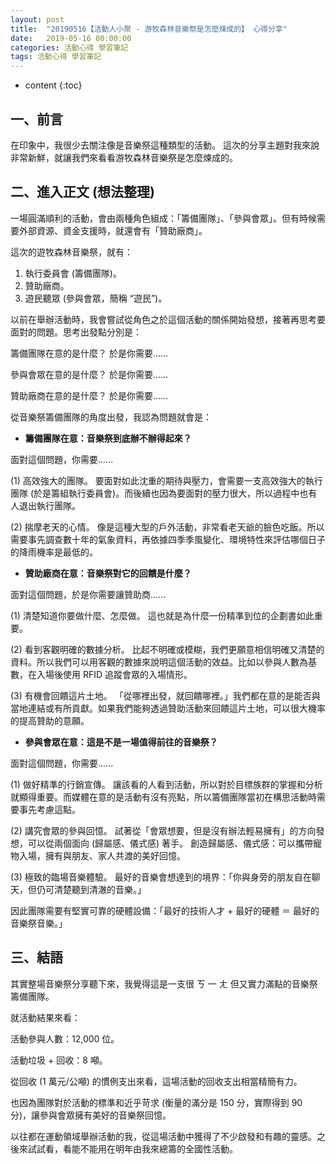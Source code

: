 ```yaml
---
layout: post
title:  "20190516【活動人小聚 - 游牧森林音樂祭是怎麼煉成的】 心得分享"
date:   2019-05-16 00:00:00
categories: 活動心得 學習筆記
tags: 活動心得 學習筆記
---
```



* content
{:toc}

## 一、前言

在印象中，我很少去關注像是音樂祭這種類型的活動。
這次的分享主題對我來說非常新鮮，就讓我們來看看游牧森林音樂祭是怎麼煉成的。




## 二、進入正文 (想法整理)

一場圓滿順利的活動，會由兩種角色組成：「籌備團隊」、「參與會眾」。但有時候需要外部資源、資金支援時，就還會有「贊助廠商」。

這次的遊牧森林音樂祭，就有：
1. 執行委員會 (籌備團隊)。
2. 贊助廠商。
3. 遊民聽眾 (參與會眾，簡稱 “遊民”)。

以前在舉辦活動時，我會嘗試從角色之於這個活動的關係開始發想，接著再思考要面對的問題。思考出發點分別是：

籌備團隊在意的是什麼？ 於是你需要......

參與會眾在意的是什麼？ 於是你需要......

贊助廠商在意的是什麼？ 於是你需要......

從音樂祭籌備團隊的角度出發，我認為問題就會是：

* **籌備團隊在意：音樂祭到底辦不辦得起來？**

面對這個問題，你需要......

(1) 高效強大的團隊。
要面對如此沈重的期待與壓力，會需要一支高效強大的執行團隊 (於是籌組執行委員會)。而後續也因為要面對的壓力很大，所以過程中也有人退出執行團隊。

(2) 揣摩老天的心情。
像是這種大型的戶外活動，非常看老天爺的臉色吃飯。所以需要事先調查數十年的氣象資料，再依據四季季風變化、環境特性來評估哪個日子的降雨機率是最低的。


* **贊助廠商在意：音樂祭對它的回饋是什麼？**

面對這個問題，於是你需要讓贊助商......

(1) 清楚知道你要做什麼、怎麼做。
這也就是為什麼一份精準到位的企劃書如此重要。

(2) 看到客觀明確的數據分析。
比起不明確或模糊，我們更願意相信明確又清楚的資料。所以我們可以用客觀的數據來說明這個活動的效益。比如以參與人數為基數，在入場後使用 RFID 追蹤會眾的入場情形。

(3) 有機會回饋這片土地。
「從哪裡出發，就回饋哪裡。」我們都在意的是能否與當地連結或有所貢獻。如果我們能夠透過贊助活動來回饋這片土地，可以很大機率的提高贊助的意願。


* **參與會眾在意：這是不是一場值得前往的音樂祭？**

面對這個問題，你需要......

(1) 做好精準的行銷宣傳。
讓該看的人看到活動，所以對於目標族群的掌握和分析就顯得重要。而媒體在意的是活動有沒有亮點，所以籌備團隊當初在構思活動時需要事先考慮這點。

(2) 講究會眾的參與回憶。
試著從「會眾想要，但是沒有辦法輕易擁有」的方向發想，可以從兩個面向 (歸屬感、儀式感) 著手。
創造歸屬感、儀式感：可以攜帶寵物入場，擁有與朋友、家人共渡的美好回憶。

(3) 極致的臨場音樂體驗。
最好的音樂會想達到的境界：「你與身旁的朋友自在聊天，但仍可清楚聽到清澈的音樂。」

因此團隊需要有堅實可靠的硬體設備：「最好的技術人才 + 最好的硬體 ＝ 最好的音樂祭音樂。」




## 三、結語

其實整場音樂祭分享聽下來，我覺得這是一支很 ㄎ 一 ㄤ 但又實力滿點的音樂祭籌備團隊。

就活動結果來看：

活動參與人數：12,000 位。

活動垃圾 + 回收：8 噸。

從回收 (1 萬元/公噸) 的慣例支出來看，這場活動的回收支出相當精簡有力。

也因為團隊對於活動的標準和近乎苛求 (衡量的滿分是 150 分，實際得到 90 分)，讓參與會眾擁有美好的音樂祭回憶。

以往都在運動領域舉辦活動的我，從這場活動中獲得了不少啟發和有趣的靈感。之後來試試看，看能不能用在明年由我來總籌的全國性活動。